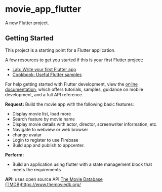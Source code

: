 # movie_app_flutter

A new Flutter project.

## Getting Started

This project is a starting point for a Flutter application.

A few resources to get you started if this is your first Flutter project:

- [Lab: Write your first Flutter app](https://docs.flutter.dev/get-started/codelab)
- [Cookbook: Useful Flutter samples](https://docs.flutter.dev/cookbook)

For help getting started with Flutter development, view the
[online documentation](https://docs.flutter.dev/), which offers tutorials,
samples, guidance on mobile development, and a full API reference.

**Request:**
Build the movie app with the following basic features:
- Display movie list, load more
- Search feature by movie name
- Display movie details with actor, director, screenwriter information, etc.
- Navigate to webview or web browser
- change avatar
- Login to register to use Firebase
- Build app and publish to appcenter.

**Perform:**
- Build an application using flutter with a state management block that meets the requirements

**API**: uses open source API [The Movie Database (TMDB)](https://www.themoviedb.org/)https://www.themoviedb.org/


